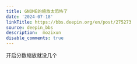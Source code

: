 ```yaml
---
title: GNOME的缩放太恐怖了
date: '2024-07-18'
linkTitle: https://bbs.deepin.org/en/post/275273
source: deepin_bbs
description:  mozixun 
disable_comments: true
---
```

开启分数缩放就没几个
